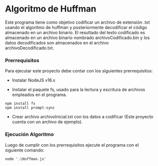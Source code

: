 # Algoritmo de Huffman

Este programa tiene como objetivo codificar un archivo de extensión .txt usando el algoritmo de huffman y posteriormente decodificar el código almacenado en un archivo binario. El resultado del texto codificado es almacenado en un archivo binario nombrado archivoCodificado.bin y los datos decodificados son almacenados en el archivo archivoDecodificado.txt. 

<h3>Prerrequisitos</h3>
Para ejecutar este proyecto debe contar con los siguientes prerrequisitos:

* Instalar NodeJS v16.x

* Instalar el paquete fs, usado para la lectura y escritura de archivos empleados en el programa.
<pre><code>npm install fs
npm install prompt-sync
</code></pre>

* Crear archivo archivoInicial.txt con los datos a codificar (Este proyecto cuenta con un archivo de ejemplo).

<h3>Ejecución Algoritmo</h3>
Luego de cumplir con los prerrequisitos ejecute el programa con el siguiente comando:
<pre><code>node '.\Huffman.js'</code></pre>

